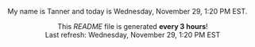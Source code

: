 My name is Tanner and today is Wednesday, November 29, 1:20 PM EST.

<p align="center">This <i>README</i> file is generated <b>every 3 hours</b>!</br>Last refresh: Wednesday, November 29, 1:20 PM EST<br /></p>
